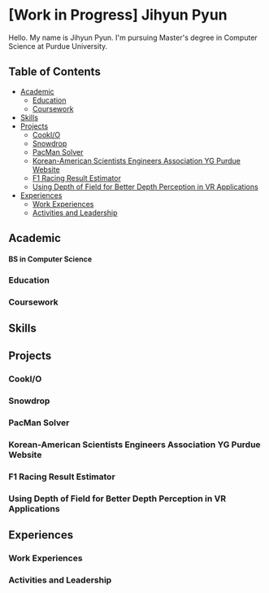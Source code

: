 # [Work in Progress] Jihyun Pyun

Hello. My name is Jihyun Pyun. I'm pursuing Master's degree in Computer Science at Purdue University.

## Table of Contents

- [Academic](#academic)
  - [Education](#education)
  - [Coursework](#coursework)
- [Skills](#skills)
- [Projects](#projects)
  - [CookI/O](#cookio)
  - [Snowdrop](#snowdrop)
  - [PacMan Solver](#pacman-solver)
  - [Korean-American Scientists Engineers Association YG Purdue Website](#korean-american-scientists-engineers-association-yg-purdue-website)
  - [F1 Racing Result Estimator](#f1-racing-result-estimator)
  - [Using Depth of Field for Better Depth Perception in VR Applications](#using-depth-of-field-for-better-depth-perception-in-vr-applications)
- [Experiences](#experiences)
  - [Work Experiences](#work-experiences)
  - [Activities and Leadership](#activities-and-leadership)

## Academic

#### BS in Computer Science


### Education

### Coursework

## Skills

## Projects

### CookI/O

### Snowdrop

### PacMan Solver

### Korean-American Scientists Engineers Association YG Purdue Website

### F1 Racing Result Estimator

### Using Depth of Field for Better Depth Perception in VR Applications

## Experiences

### Work Experiences

### Activities and Leadership

<!--
**jihyunp30/jihyunp30** is a ✨ _special_ ✨ repository because its `README.md` (this file) appears on your GitHub profile.

Here are some ideas to get you started:

- 🔭 I’m currently working on ...
- 🌱 I’m currently learning ...
- 👯 I’m looking to collaborate on ...
- 🤔 I’m looking for help with ...
- 💬 Ask me about ...
- 📫 How to reach me: ...
- 😄 Pronouns: ...
- ⚡ Fun fact: ...
-->
